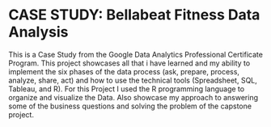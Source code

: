 # CASE STUDY: Bellabeat Fitness Data Analysis
This is a Case Study from the Google Data Analytics Professional Certificate Program. This project showcases all that i have learned and my ability to implement the six phases of the data process (ask, prepare, process, analyze, share, act) and how to use the technical tools (Spreadsheet, SQL, Tableau, and R). 
For this Project I used the R programming language to organize and visualize the Data. Also showcase my approach to answering some of the business questions and solving the problem of the capstone project.


